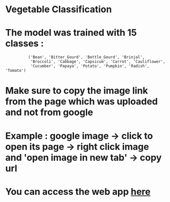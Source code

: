 # Vegetable Classification

# The model was trained with 15 classes :
              ('Bean', 'Bitter_Gourd', 'Bottle_Gourd', 'Brinjal',
               'Broccoli', 'Cabbage', 'Capsicum', 'Carrot', 'Cauliflower',
               'Cucumber', 'Papaya', 'Potato', 'Pumpkin', 'Radish', 'Tomato')
               
# Make sure to copy the image link from the page which was uploaded and not from google
# Example : google image -> click to open its page -> right click image and 'open image in new tab' -> copy url

# You can access the web app [here](https://giannisagr-image-cla-vegetable-classification-deployment-dlipxw.streamlit.app/)

